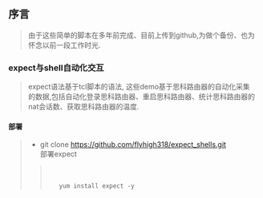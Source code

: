 ## 序言
> 由于这些简单的脚本在多年前完成、目前上传到github,为做个备份、也为  
> 怀念以前一段工作时光.  
### expect与shell自动化交互  
> expect语法基于tcl脚本的语法, 这些demo基于思科路由器的自动化采集  
> 的数据,包括自动化登录思科路由器、重启思科路由器、统计思科路由器的  
> nat会话数、获取思科路由器的温度.  
#### 部署  

> * git clone https://github.com/flyhigh318/expect_shells.git  
> 部署expect 
>> 　　
>> ```
>>    yum install expect -y 
>> ```
